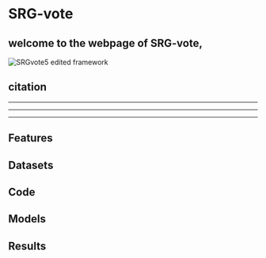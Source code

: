 # SRG-vote
## welcome to the webpage of SRG-vote, 
![SRGvote5 edited framework](https://user-images.githubusercontent.com/33061177/152988170-7378c75a-b7db-412d-8f32-416e65f17740.png)
## citation
-------------
---------------------
----------------------------------
##

## Features
## Datasets
## Code
## Models
## Results

